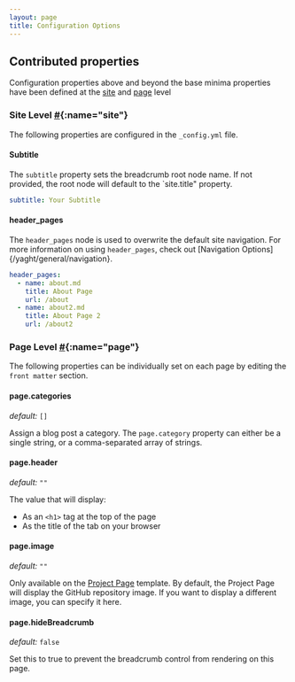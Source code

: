 ```yaml
---
layout: page
title: Configuration Options
---
```


## Contributed properties

Configuration properties above and beyond the base minima properties have been defined at the [site](#site) and [page](#page) level

### Site Level [#](#site){:name="site"}

The following properties are configured in the `_config.yml` file.

#### Subtitle

The `subtitle` property sets the breadcrumb root node name. If not provided, the root node will default to the `site.title" property.

```yaml
subtitle: Your Subtitle
```

#### header_pages

The `header_pages` node is used to overwrite the default site navigation. For more information on using `header_pages`, check out [Navigation Options]{/yaght/general/navigation}.

``` yml
header_pages:
  - name: about.md
    title: About Page
    url: /about
  - name: about2.md
    title: About Page 2
    url: /about2
```

### Page Level [#](#page){:name="page"}

The following properties can be individually set on each page by editing the `front matter` section.

#### page.categories

*default:* `[]`

Assign a blog post a category. The `page.category` property can either be a single string, or a comma-separated array of strings.

#### page.header

*default:* `""`

The value that will display:

* As an `<h1>` tag at the top of the page
* As the title of the tab on your browser

#### page.image

*default:* `""`

Only available on the [Project Page](/yaght/general/page-templates) template. By default, the Project Page will display the GitHub repository image. If you want to display a different image, you can specify it here.

#### page.hideBreadcrumb

*default:* `false`

Set this to true to prevent the breadcrumb control from rendering on this page.

